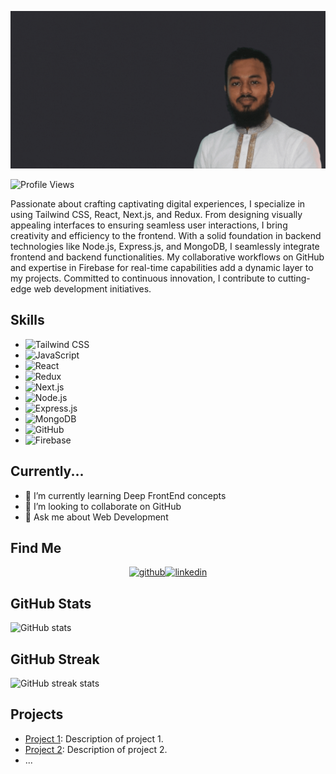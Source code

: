 ![](https://github.com/Ariful-Islam80/New-project/blob/main/image/Black%20White%20Modern%20Simple%20New%20Arrival%20Sport%20Shoes%20Banner.gif?raw=true)




![Profile Views](https://komarev.com/ghpvc/?username=Ariful-Islam80&label=Profile%20views&color=0e75b6&style=flat)

Passionate about crafting captivating digital experiences, I specialize in using Tailwind CSS, React, Next.js, and Redux. From designing visually appealing interfaces to ensuring seamless user interactions, I bring creativity and efficiency to the frontend. With a solid foundation in backend technologies like Node.js, Express.js, and MongoDB, I seamlessly integrate frontend and backend functionalities. My collaborative workflows on GitHub and expertise in Firebase for real-time capabilities add a dynamic layer to my projects. Committed to continuous innovation, I contribute to cutting-edge web development initiatives.

## Skills

- ![Tailwind CSS](https://img.shields.io/badge/Tailwind_CSS-38B2AC?style=for-the-badge&logo=tailwind-css&logoColor=white)
- ![JavaScript](https://img.shields.io/badge/JavaScript-F7DF1E?style=for-the-badge&logo=javascript&logoColor=black)
- ![React](https://img.shields.io/badge/React-61DAFB?style=for-the-badge&logo=react&logoColor=black)
- ![Redux](https://img.shields.io/badge/Redux-764ABC?style=for-the-badge&logo=redux&logoColor=white)
- ![Next.js](https://img.shields.io/badge/Next.js-000000?style=for-the-badge&logo=next.js&logoColor=white)
- ![Node.js](https://img.shields.io/badge/Node.js-339933?style=for-the-badge&logo=node.js&logoColor=white)
- ![Express.js](https://img.shields.io/badge/Express.js-000000?style=for-the-badge&logo=express&logoColor=white)
- ![MongoDB](https://img.shields.io/badge/MongoDB-47A248?style=for-the-badge&logo=mongodb&logoColor=white)
- ![GitHub](https://img.shields.io/badge/GitHub-181717?style=for-the-badge&logo=github&logoColor=white)
- ![Firebase](https://img.shields.io/badge/Firebase-FFCA28?style=for-the-badge&logo=firebase&logoColor=black)

## Currently...

- 🌱 I’m currently learning Deep FrontEnd concepts
- 👯 I’m looking to collaborate on GitHub
- 💬 Ask me about Web Development

## Find Me

<div style="display: flex; justify-content: center; align-items: center; margin-bottom: 20px;">
  <a href="https://github.com/Ariful-Islam80"><img src='https://cdn.jsdelivr.net/npm/simple-icons@3.0.1/icons/github.svg' alt='github' height='40'></a>
  <a href="https://www.linkedin.com/in/Ariful-Islam80/"><img src='https://cdn.jsdelivr.net/npm/simple-icons@3.0.1/icons/linkedin.svg' alt='linkedin' height='40'></a>
</div>

## GitHub Stats

![GitHub stats](https://github-readme-stats.vercel.app/api?username=Ariful-Islam80&show_icons=true)

## GitHub Streak

![GitHub streak stats](https://streak-stats.demolab.com/?user=Ariful-Islam80)

## Projects

- [Project 1](link-to-project-1): Description of project 1.
- [Project 2](link-to-project-2): Description of project 2.
- ...





